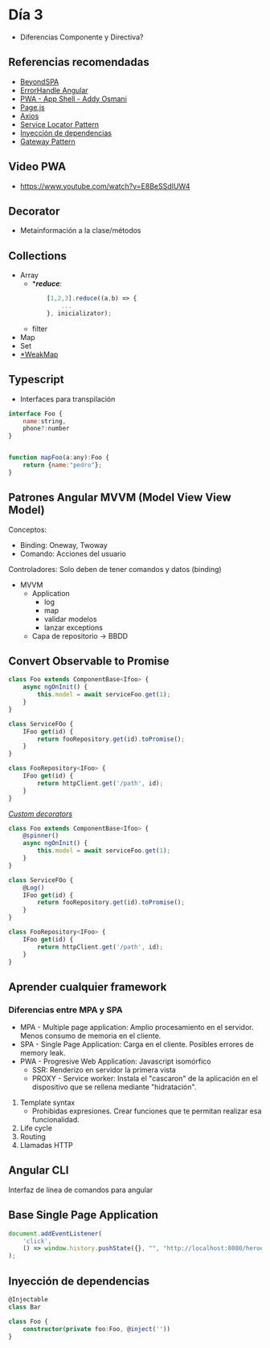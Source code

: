 # **Día 3**
- Diferencias Componente y Directiva?

## Referencias recomendadas
- [BeyondSPA](https://developers.google.com/web/updates/2018/05/beyond-spa)
- [ErrorHandle Angular](https://angular.io/api/core/ErrorHandler)
- [PWA - App Shell - Addy Osmani](https://developers.google.com/web/fundamentals/architecture/app-shell?hl=es)
- [Page.js](https://visionmedia.github.io/page.js/)
- [Axios](https://github.com/axios/axios)
- [Service Locator Pattern](https://en.wikipedia.org/wiki/Service_locator_pattern)
- [Inyección de dependencias](https://angular.io/guide/dependency-injection)
- [Gateway Pattern](https://microservices.io/patterns/apigateway.html)

## Video PWA
- https://www.youtube.com/watch?v=E8BeSSdIUW4

## Decorator
- Metainformación a la clase/métodos

## Collections
- Array
    - ****reduce***:
        ```javascript
            [1,2,3].reduce((a,b) => {
                ...
            }, inicializator);
        ```
    - filter
- Map
- Set
- [*WeakMap](https://developer.mozilla.org/es/docs/Web/JavaScript/Referencia/Objetos_globales/WeakMap)


## Typescript
- Interfaces para transpilación 
```javascript
interface Foo {
	name:string,
	phone?:number
}


function mapFoo(a:any):Foo {
	return {name:"pedro"};
}
```



## Patrones Angular MVVM (Model View View Model)
Conceptos:
- Binding: Oneway, Twoway
- Comando: Acciones del usuario

Controladores: Solo deben de tener comandos y datos (binding)

- MVVM
    - Application
        - log
        - map
        - validar modelos
        - lanzar exceptions
    - Capa de repositorio -> BBDD

## Convert Observable to Promise

```javascript
class Foo extends ComponentBase<Ifoo> {
    async ngOnInit() {
        this.model = await serviceFoo.get(1);
    }
}

class ServiceFOo {
    IFoo get(id) {
        return fooRepository.get(id).toPromise();
    }
}

class FooRepository<IFoo> {
    IFoo get(id) {
        return httpClient.get('/path', id);
    }
}
```

[*Custom decorators*](https://www.typescriptlang.org/docs/handbook/decorators.html)
```javascript
class Foo extends ComponentBase<Ifoo> {
    @spinner()
    async ngOnInit() {
        this.model = await serviceFoo.get(1);
    }
}

class ServiceFOo {
    @Log()
    IFoo get(id) {
        return fooRepository.get(id).toPromise();
    }
}

class FooRepository<IFoo> {
    IFoo get(id) {
        return httpClient.get('/path', id);
    }
}
```

## Aprender cualquier framework
### Diferencias entre MPA y SPA
- MPA - Multiple page application: Amplio procesamiento en el servidor. Menos consumo de memoria en el cliente.
- SPA - Single Page Application: Carga en el cliente. Posibles errores de memory leak.
- PWA - Progresive Web Application: Javascript isomórfico
    - SSR: Renderizo en servidor la primera vista
    - PROXY - Service worker: Instala el "cascaron" de la aplicación en el dispositivo que se rellena mediante "hidratación".


1. Template syntax
    - Prohibidas expresiones. Crear funciones que te permitan realizar esa funcionalidad.
2. Life cycle
3. Routing
4. Llamadas HTTP


## Angular CLI
Interfaz de línea de comandos para angular

## Base Single Page Application
```javascript
document.addEventListener(
    'click', 
    () => window.history.pushState({}, "", "http://localhost:8080/heroes")
);
```

## Inyección de dependencias
```typescript
@Injectable
class Bar

class Foo {
    constructor(private foo:Foo, @inject(''))
}

```

